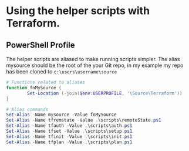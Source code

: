 # Using the helper scripts with Terraform.

## PowerShell Profile

The helper scripts are aliased to make running scripts simpler. The alias mysource should be the root of the your Git repo, in my example my repo has been 
cloned to `c:\users\username\source`

```Powershell
# Functions related to aliases
function fnMySource {
        Set-Location (-join($env:USERPROFILE, '\Source\Terraform'))
}

# Alias commands
Set-Alias -Name mysource -Value fnMySource
Set-Alias -Name tfremstate -Value .\scripts\remoteState.ps1
Set-Alias -Name tfauth -Value .\scripts\auth.ps1
Set-Alias -Name tfset -Value .\scripts\setup.ps1
Set-Alias -Name tfinit -Value .\scripts\init.ps1
Set-Alias -Name tfplan -Value .\scripts\plan.ps1
```
